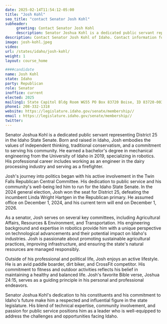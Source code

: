 ```yaml
---
date: 2025-02-14T11:54:12-05:00
title: "Josh Kohl"
seo_title: "contact Senator Josh Kohl"
subheader:
     greeting: Contact Senator Josh Kohl
     description: Senator Joshua Kohl is a dedicated public servant representing District 25 in the Idaho State Senate. He assumed office on December 1, 2024. His current term ends on December 1, 2026.
description: Contact Senator Josh Kohl of Idaho. Contact information for Josh Kohl includes email address, phone number, and mailing address.
image: josh-kohl.jpeg
video:
url: /states/idaho/josh-kohl/
weight: 1
layout: course_home

####candidate
name: Josh Kohl
state: Idaho
party: Republican
role: Senator
inoffice: current
elected: 2025
mailing1: State Capitol Bldg Room WG55 PO Box 83720 Boise, ID 83720-0038
phone1: 208-332-1318
website: https://legislature.idaho.gov/senate/membership//
email : https://legislature.idaho.gov/senate/membership//
twitter: 
---
```

Senator Joshua Kohl is a dedicated public servant representing District 25 in the Idaho State Senate. Born and raised in Idaho, Josh embodies the values of independent thinking, traditional conservatism, and a commitment to serving his community. He earned a bachelor's degree in mechanical engineering from the University of Idaho in 2019, specializing in robotics. His professional career includes working as an engineer in the dairy processing industry and serving as a firefighter.

Josh's journey into politics began with his active involvement in the Twin Falls Republican Central Committee. His dedication to public service and his community's well-being led him to run for the Idaho State Senate. In the 2024 general election, Josh won the seat for District 25, defeating the incumbent Linda Wright Hartgen in the Republican primary. He assumed office on December 1, 2024, and his current term will end on December 1, 2026.

As a senator, Josh serves on several key committees, including Agricultural Affairs, Resources & Environment, and Transportation. His engineering background and expertise in robotics provide him with a unique perspective on technological advancements and their potential impact on Idaho's industries. Josh is passionate about promoting sustainable agricultural practices, improving infrastructure, and ensuring the state's natural resources are managed responsibly.

Outside of his professional and political life, Josh enjoys an active lifestyle. He is an avid paddle boarder, dirt biker, and CrossFit competitor. His commitment to fitness and outdoor activities reflects his belief in maintaining a healthy and balanced life. Josh's favorite Bible verse, Joshua 24:15, serves as a guiding principle in his personal and professional endeavors.

Senator Joshua Kohl's dedication to his constituents and his commitment to Idaho's future make him a respected and influential figure in the state legislature. His blend of technical expertise, community involvement, and passion for public service positions him as a leader who is well-equipped to address the challenges and opportunities facing Idaho.
